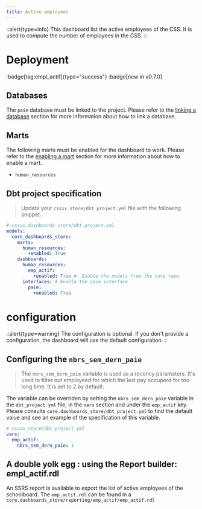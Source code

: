 ```yaml
---
title: Active employees
---
```


::alert{type=info}
This dashboard list the active employees of the CSS. It is used to compute the number of employees in the CSS.
::

# Deployment

:badge[tag:empl_actif]{type="success"}
:badge[new in v0.7.0]

## Databases

The `paie` database must be linked to the project. Please refer to the [linking a database](/using/configuration/databases) section for more information about how to link a database.

## Marts

The following marts must be enabled for the dashboard to work. Please refer to the [enabling a mart](/using/configuration/enabling) section for more information about how to enable a mart.

- `human_resources`

## Dbt project specification

> Update your `cssxx_store/dbt_project.yml` file with the following snippet.

```yaml
# cssxx.dashboards_store/dbt_project.yml
models:
  core_dashboards_store:
    marts:
      human_resources:
        +enabled: True
    dashboards:
      human_resources:
        emp_actif:
          +enabled: True #  Enable the models from the core repo
      interfaces: # Enable the paie interface
        paie:
          +enabled: True
```

# configuration

::alert{type=warning}
The configuration is optional. If you don't provide a configuration, the dashboard will use the default configuration.
::

## Configuring the `nbrs_sem_dern_paie`

> The `nbrs_sem_dern_paie` variable is used as a recency parameters. It's used to filter out employeed for which the last pay occuperd for too long time. It is set to 2 by default.

The variable can be overriden by setting the `nbrs_sem_dern_paie` variable in the `dbt_project.yml` file, in the `vars` section and under the `emp_actif` key. Please consults `core.dashboards_store/dbt_project.yml` to find the default value and see an example of the specification of this variable.

```yaml
# cssxx_store/dbt_project.yml
vars:
  emp_actif:
    nbrs_sem_dern_paie: 1
```

## A double yolk egg : using the Report builder: empl_actif.rdl

An SSRS report is available to export the list of active employees of the schoolboard. The `emp_actif.rdl` can be found in a `core.dashboards_store/reporting/emp_actif/emp_actif.rdl`
